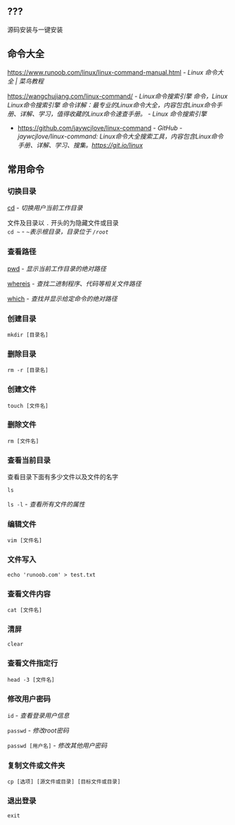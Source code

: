 ## ???

源码安装与一键安装

## 命令大全

https://www.runoob.com/linux/linux-command-manual.html - *Linux 命令大全 | 菜鸟教程*

https://wangchujiang.com/linux-command/ - *Linux命令搜索引擎 命令，Linux Linux命令搜索引擎 命令详解：最专业的Linux命令大全，内容包含Linux命令手册、详解、学习，值得收藏的Linux命令速查手册。 - Linux 命令搜索引擎*

- https://github.com/jaywcjlove/linux-command - *GitHub - jaywcjlove/linux-command: Linux命令大全搜索工具，内容包含Linux命令手册、详解、学习、搜集。https://git.io/linux*

## 常用命令

### 切换目录

[cd](https://www.runoob.com/linux/linux-comm-cd.html) - _切换用户当前工作目录_

文件及目录以 `.` 开头的为隐藏文件或目录  
`cd ~` - _`~`表示根目录，目录位于 `/root`_

### 查看路径

[pwd](https://www.runoob.com/linux/linux-comm-pwd.html) - *显示当前工作目录的绝对路径*

[whereis](https://www.runoob.com/linux/linux-comm-whereis.html) - _查找二进制程序、代码等相关文件路径_

[which](https://www.runoob.com/linux/linux-comm-which.html) - _查找并显示给定命令的绝对路径_

### 创建目录

`mkdir [目录名]`



### 删除目录

`rm -r [目录名]`



### 创建文件

`touch [文件名]`



### 删除文件

`rm [文件名]`



### 查看当前目录

查看目录下面有多少文件以及文件的名字

`ls`

`ls -l` - _查看所有文件的属性_



### 编辑文件

`vim [文件名]`



### 文件写入

`echo 'runoob.com' > test.txt`



### 查看文件内容

`cat [文件名] `



### 清屏

`clear`



### 查看文件指定行

`head -3 [文件名]`



### 修改用户密码

`id` - _查看登录用户信息_

`passwd` - _修改root密码_

`passwd [用户名]` - _修改其他用户密码_



### 复制文件或文件夹

`cp [选项] [源文件或目录] [目标文件或目录]`



### 退出登录

`exit`

